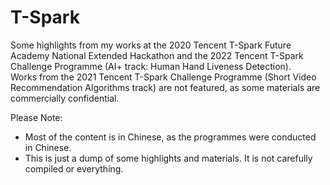 # T-Spark

Some highlights from my works at the 2020 Tencent T-Spark Future Academy National Extended Hackathon and the 2022 Tencent T-Spark Challenge Programme (AI+ track: Human Hand Liveness Detection). \
Works from the 2021 Tencent T-Spark Challenge Programme (Short Video Recommendation Algorithms track) are not featured, as some materials are commercially confidential.

Please Note:
* Most of the content is in Chinese, as the programmes were conducted in Chinese.
* This is just a dump of some highlights and materials. It is not carefully compiled or everything.
